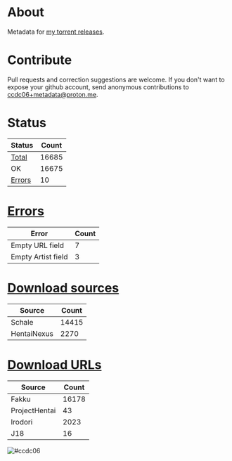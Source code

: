 # About
Metadata for [my torrent releases](https://sukebei.nyaa.si/?q=CCDC06).

# Contribute
Pull requests and correction suggestions are welcome. If you don't want to expose your github account, send anonymous contributions to [ccdc06+metadata@proton.me](mailto:ccdc06+metadata@proton.me).

<!-- [Status] -->
# Status
|Status|Count|
|-|-|
|[Total](indexes/list.csv)|16685|
|OK|16675|
|[Errors](indexes/errors.csv)|10|

# [Errors](indexes/errors.csv)
|Error|Count|
|-|-|
|Empty URL field|7|
|Empty Artist field|3|

# [Download sources](indexes/downloadSource.csv)
|Source|Count|
|-|-|
|Schale|14415|
|HentaiNexus|2270|

# [Download URLs](indexes/urlSource.csv)
|Source|Count|
|-|-|
|Fakku|16178|
|ProjectHentai|43|
|Irodori|2023|
|J18|16|
<!-- [/Status] -->

![#ccdc06](https://placehold.co/15x15/ccdc06/ccdc06.png)
